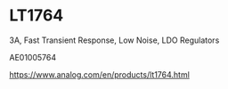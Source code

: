 # LT1764
3A, Fast Transient Response, Low Noise, LDO Regulators

AE01005764

https://www.analog.com/en/products/lt1764.html
